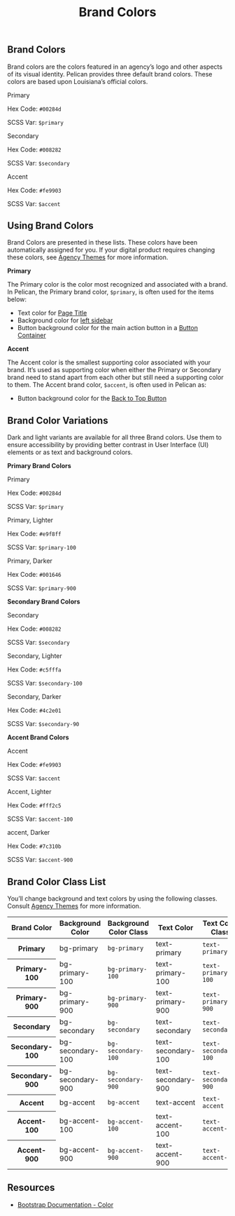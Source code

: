 ﻿---
title: Brand Colors
summary: Pelican uses Brand colors to help define your own brand.
tags: color
layout: guide
eleventyNavigation:
  key: Brand Colors
  parent: Foundation
  order: 1
  excerpt: Pelican uses Brand colors to help define your own brand.
  img: /img/illustrations/illus-brand-colors.svg
--- 
## Brand Colors

Brand colors are the colors featured in an agency’s logo and other aspects of its visual identity. Pelican provides three default brand colors. These colors are based upon Louisiana’s official colors.

<div class="row mb-12">
  <div class="col-md-6 col-xl-4">
    <div class="card border-0">
      <div class="bg-primary rounded-top pd-color-block"></div>
      <div class="card-body">
        <p class="mb-0 fw-bold">Primary</p>
        <p class="mb-0">Hex Code: <code>#00284d</code></p>
        <p class="mb-0">SCSS Var: <code>$primary</code></p>
      </div>
    </div>
  </div>
  <div class="col-md-6 col-xl-4">
    <div class="card border-0">
      <div class="bg-secondary rounded-top pd-color-block"></div>
      <div class="card-body">
        <p class="mb-0 fw-bold">Secondary</p>
        <p class="mb-0">Hex Code: <code>#008282</code></p>
        <p class="mb-0">SCSS Var: <code>$secondary</code></p>
      </div>
    </div>
  </div>
  <div class="col-md-6 col-xl-4">
    <div class="card border-0">
      <div class="bg-accent rounded-top pd-color-block"></div>
      <div class="card-body">
        <p class="mb-0 fw-bold">Accent</p>
        <p class="mb-0">Hex Code: <code>#fe9903</code></p>
        <p class="mb-0">SCSS Var: <code>$accent</code></p>
      </div>
    </div>
  </div>
</div>

## Using Brand Colors

Brand Colors are presented in these lists. These colors have been automatically assigned for you. If your digital product requires changing these colors, see [Agency Themes](/foundation/agency-theming/) for more information.

**Primary**

The Primary color is the color most recognized and associated with a brand. In Pelican, the Primary brand color, `$primary`, is often used for the items below:

- Text color for [Page Title](/components/page-title/)
- Background color for [left sidebar](/components/app-screen/)
- Button background color for the main action button in a [Button Container](/components/button-container/)

**Accent**

The Accent color is the smallest supporting color associated with your brand. It’s used as supporting color when either the Primary or Secondary brand need to stand apart from each other but still need a supporting color to them. The Accent brand color, `$accent`, is often used in Pelican as:

- Button background color for the [Back to Top Button](/components/back-to-top-button/)

## Brand Color Variations

Dark and light variants are available for all three Brand colors. Use them to ensure accessibility by providing better contrast in User Interface (UI) elements or as text and background colors.

**Primary Brand Colors**

<div class="row mb-12">
  <div class="col-md-6 col-xl-4">
    <div class="card border-0">
      <div class="bg-primary rounded-top pd-color-block"></div>
      <div class="card-body">
        <p class="mb-0 fw-bold">Primary</p>
        <p class="mb-0">
          Hex Code: <code>#00284d</code>
        </p>
        <p class="mb-0">
          SCSS Var: <code>$primary</code>
        </p>
      </div>
    </div>
  </div>
  <div class="col-md-6 col-xl-4">
    <div class="card border-0">
      <div class="bg-primary-100 rounded-top pd-color-block"></div>
      <div class="card-body">
        <p class="mb-0 fw-bold">Primary, Lighter</p>
        <p class="mb-0">
          Hex Code: <code>#e9f8ff</code>
        </p>
        <p class="mb-0">
          SCSS Var: <code>$primary-100</code>
        </p>
      </div>
    </div>
  </div>
  <div class="col-md-6 col-xl-4">
    <div class="card border-0">
      <div class="bg-primary-900 rounded-top pd-color-block"></div>
      <div class="card-body">
        <p class="mb-0 fw-bold">Primary, Darker</p>
        <p class="mb-0">
          Hex Code: <code>#001646</code>
        </p>
        <p class="mb-0">
          SCSS Var: <code>$primary-900</code>
        </p>
      </div>
    </div>
  </div>
</div>

**Secondary Brand Colors**

<div class="row mb-12">
  <div class="col-md-6 col-xl-4">
    <div class="card border-0">
      <div class="bg-secondary rounded-top pd-color-block"></div>
        <div class="card-body">
          <p class="mb-0 fw-bold">Secondary</p>
          <p class="mb-0">
            Hex Code: <code>#008282</code>
          </p>
          <p class="mb-0">
            SCSS Var: <code>$secondary</code>
          </p>
        </div>
    </div>
  </div>
  <div class="col-md-6 col-xl-4">
    <div class="card border-0">
      <div class="bg-secondary-100 rounded-top pd-color-block"></div>
      <div class="card-body">
        <p class="mb-0 fw-bold">Secondary, Lighter</p>
        <p class="mb-0">
          Hex Code: <code>#c5fffa</code>
        </p>
        <p class="mb-0">
          SCSS Var: <code>$secondary-100</code>
        </p>
      </div>
    </div>
  </div>
  <div class="col-md-6 col-xl-4">
    <div class="card border-0">
      <div class="bg-secondary-900 rounded-top pd-color-block"></div>
      <div class="card-body">
        <p class="mb-0 fw-bold">Secondary, Darker</p>
        <p class="mb-0">
          Hex Code: <code>#4c2e01</code>
        </p>
        <p class="mb-0">
          SCSS Var: <code>$secondary-90</code>
        </p>
      </div>
    </div>
  </div>
</div>

**Accent Brand Colors**

<div class="row mb-12">
  <div class="col-md-6 col-xl-4">
    <div class="card border-0">
      <div class="bg-accent rounded-top pd-color-block"></div>
      <div class="card-body">
        <p class="mb-0 fw-bold">Accent</p>
        <p class="mb-0">
          Hex Code: <code>#fe9903</code>
        </p>
        <p class="mb-0">
          SCSS Var: <code>$accent</code>
        </p>
      </div>
    </div>
  </div>
  <div class="col-md-6 col-xl-4">
    <div class="card border-0">
      <div class="bg-accent-100 rounded-top pd-color-block"></div>
        <div class="card-body">
            <p class="mb-0 fw-bold">Accent, Lighter</p>
            <p class="mb-0">
              Hex Code: <code>#fff2c5</code>
            </p>
            <p class="mb-0">
              SCSS Var: <code>$accent-100</code>
            </p>
        </div>
    </div>
  </div>
  <div class="col-md-6 col-xl-4">
    <div class="card border-0">
      <div class="bg-accent-900 rounded-top pd-color-block"></div>
      <div class="card-body">
        <p class="mb-0 fw-bold">accent, Darker</p>
        <p class="mb-0">
          Hex Code: <code>#7c310b</code>
        </p>
        <p class="mb-0">
          SCSS Var: <code>$accent-900</code>
        </p>
      </div>
    </div>
  </div>
</div>

## Brand Color Class List

You’ll change background and text colors by using the following classes. Consult [Agency Themes](/foundation/agency-theming/) for more information.

<table class="table table-striped mb-12">
  <thead>
    <tr>
      <th scope="col" id="brand-color">Brand Color</th>
      <th scope="col" id="background-color">Background Color</th>
      <th scope="col" id="background-color-class">Background Color Class</th>
      <th scope="col" id="text-color">Text Color</th>
      <th scope="col" id="text-color-class">Text Color Class</th>
    </tr>
  </thead>
    <tbody>
      <tr>
        <th scope="row" id="Primary">Primary</th>
        <td headers="Primary background-color" class="h5"><span class="badge badge-primary">bg-primary</span></td>
        <td headers="Primary background-color-class"><code>bg-primary</code></td>
        <td headers="Primary text-color" class="h5"><span class="badge text-primary">text-primary</span></td>
        <td headers="Primary text-color-class"><code>text-primary</code></td>
      </tr>
      <tr>
        <th scope="row" id="Primary-100">Primary-100</th>
        <td headers="Primary-100 background-color" class="h5"><span class="badge bg-primary-100">bg-primary-100</span></td>
        <td headers="Primary-100 background-color-class"><code>bg-primary-100</code></td>
        <td headers="Primary-100 text-color" class="h5"><span class="badge text-primary-100">text-primary-100</span></td>
        <td headers="Primary-100 text-color-class"><code>text-primary-100</code></td>
      </tr>
      <tr>
        <th scope="row" id="Primary-900">Primary-900</th>
        <td headers="Primary-900 background-color" class="h5"><span class="badge bg-primary-900">bg-primary-900</span></td>
        <td headers="Primary-900 background-color-class"><code>bg-primary-900</code></td>
        <td headers="Primary-900 text-color" class="h5"><span class="badge text-primary-900">text-primary-900</span></td>
        <td headers="Primary-900 text-color-class"><code>text-primary-900</code></td>
      </tr>
      <tr>
        <th scope="row" id="Secondary">Secondary</th>
        <td headers="Secondary background-color" class="h5"><span class="badge badge-secondary">bg-secondary</span></td>
        <td headers="Secondary background-color-class"><code>bg-secondary</code></td>
        <td headers="Secondary text-color" class="h5"><span class="badge text-secondary">text-secondary</span></td>
        <td headers="Secondary text-color-class"><code>text-secondary</code></td>
      </tr>
      <tr>
        <th scope="row" id="Secondary-100">Secondary-100</th>
        <td headers="Secondary-100 background-color" class="h5"><span class="badge bg-secondary-100">bg-secondary-100</span></td>
        <td headers="Secondary-100 background-color-class"><code>bg-secondary-100</code></td>
        <td headers="Secondary-100 text-color" class="h5"><span class="badge text-secondary-100">text-secondary-100</span></td>
        <td headers="Secondary-100 text-color-class"><code>text-secondary-100</code></td>
      </tr>
      <tr>
        <th scope="row" id="Secondary-900">Secondary-900</th>
        <td headers="Secondary-900 background-color" class="h5"><span class="badge bg-secondary-900">bg-secondary-900</span></td>
        <td headers="Secondary-900 background-color-class"><code>bg-secondary-900</code></td>
        <td headers="Secondary-900 text-color" class="h5"><span class="badge text-secondary-900">text-secondary-900</span></td>
        <td headers="Secondary-900 text-color-class"><code>text-secondary-900</code></td>
      </tr>
      <tr>
        <th scope="row" id="Accent">Accent</th>
        <td headers="Accent background-color" class="h5"><span class="badge badge-accent">bg-accent</span></td>
        <td headers="Accent background-color-class"><code>bg-accent</code></td>
        <td headers="Accent text-color" class="h5"><span class="badge text-accent">text-accent</span></td>
        <td headers="Accent text-color-class"><code>text-accent</code></td>
      </tr>
      <tr>
        <th scope="row" id="Accent-100">Accent-100</th>
        <td headers="Accent-100 background-color" class="h5"><span class="badge bg-accent-100">bg-accent-100</span></td>
        <td headers="Accent-100 background-color-class"><code>bg-accent-100</code></td>
        <td headers="Accent-100 text-color" class="h5"><span class="badge text-accent-100">text-accent-100</span></td>
        <td headers="Accent-100 text-color-class"><code>text-accent-100</code></td>
      </tr>
      <tr>
        <th scope="row" id="Accent-900">Accent-900</th>
        <td headers="Accent-900 background-color" class="h5"><span class="badge bg-accent-900">bg-accent-900</span></td>
        <td headers="Accent-900 background-color-class"><code>bg-accent-900</code></td>
        <td headers="Accent-900 text-color" class="h5"><span class="badge text-accent-900">text-accent-900</span></td>
        <td headers="Accent-900 text-color-class"><code>text-accent-900</code></td>
      </tr>                      
    </tbody>
</table>

## Resources

* <a href="https://getbootstrap.com/docs/5.2/customize/color/" target="_blank">Bootstrap Documentation - Color</a>
